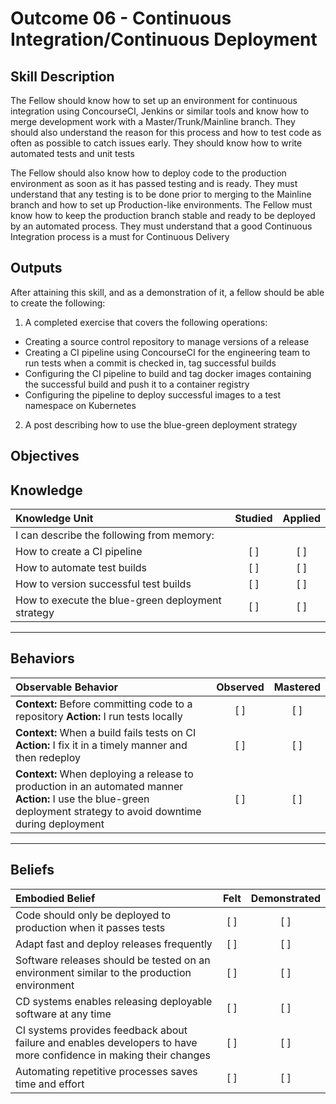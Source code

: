 # Outcome 06 - Continuous Integration/Continuous Deployment

Skill Description
-----------------
The Fellow should know how to set up an environment for continuous integration using ConcourseCI, Jenkins or similar tools and know how to merge development work with a Master/Trunk/Mainline branch. They should also understand the reason for this process and how to test code as often as possible to catch issues early. They should know how to write automated tests and unit tests

The Fellow should also know how to deploy code to the production environment as soon as it has passed testing and is ready. They must understand that any testing is to be done prior to merging to the Mainline branch and how to set up Production-like environments. The Fellow must know how to keep the production branch stable and ready to be deployed by an automated process. They must understand that a good Continuous Integration process is a must for Continuous Delivery


Outputs
-------
After attaining this skill, and as a demonstration of it, a fellow should be able to create the following:

1. A completed exercise that covers the following operations:
  - Creating a source control repository to manage versions of a release
  - Creating a CI pipeline using ConcourseCI for the engineering team to run tests when a commit is checked in, tag successful builds
  - Configuring the CI pipeline to build and tag docker images containing the successful build and push it to a container registry
  - Configuring the pipeline to deploy successful images to a test namespace on Kubernetes
2. A post describing how to use the blue-green deployment strategy


**Objectives**
--------------


## **Knowledge**

| Knowledge Unit   |      Studied      | Applied |
|:-----------------|:-----------------:|:---------:|
| I can describe the following from memory: | | |
| How to create a CI pipeline | [ ] | [ ] |
| How to automate test builds | [ ] | [ ] |
| How to version successful test builds | [ ] | [ ] |
| How to execute the blue-green deployment strategy | [ ] | [ ] |


----------------


## **Behaviors**

| Observable Behavior   |      Observed      | Mastered |
|:----------------------|:------------------:|:--------:|
| **Context:** Before committing code to a repository **Action:** I run tests locally | [ ] | [ ] |
| **Context:** When a build fails tests on CI **Action:** I fix it in a timely manner and then redeploy | [ ] | [ ] |
| **Context:** When deploying a release to production in an automated manner **Action:** I use the blue-green deployment strategy to avoid downtime during deployment | [ ] | [ ] |


--------------


## **Beliefs**

| Embodied Belief   |      Felt          | Demonstrated |
|:------------------|:------------------:|:------------:|
| Code should only be deployed to production when it passes tests | [ ] | [ ] |
| Adapt fast and deploy releases frequently | [ ] | [ ] |
| Software releases should be tested on an environment similar to the production environment | [ ] | [ ] |
| CD systems enables releasing deployable software at any time | [ ] | [ ] |
| CI systems provides feedback about failure and enables developers to have more confidence in making their changes | [ ] | [ ] |
| Automating repetitive processes saves time and effort | [ ] | [ ] |
